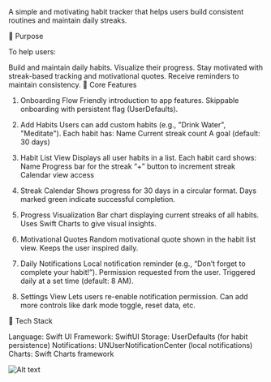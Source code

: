 A simple and motivating habit tracker that helps users build consistent routines and maintain daily streaks.

🎯 Purpose

To help users:

Build and maintain daily habits.
Visualize their progress.
Stay motivated with streak-based tracking and motivational quotes.
Receive reminders to maintain consistency.
📱 Core Features

1. Onboarding Flow
Friendly introduction to app features.
Skippable onboarding with persistent flag (UserDefaults).

3. Add Habits
Users can add custom habits (e.g., "Drink Water", "Meditate").
Each habit has:
Name
Current streak count
A goal (default: 30 days)

4. Habit List View
Displays all user habits in a list.
Each habit card shows:
Name
Progress bar for the streak
“+” button to increment streak
Calendar view access

6. Streak Calendar
Shows progress for 30 days in a circular format.
Days marked green indicate successful completion.

8. Progress Visualization
Bar chart displaying current streaks of all habits.
Uses Swift Charts to give visual insights.

10. Motivational Quotes
Random motivational quote shown in the habit list view.
Keeps the user inspired daily.

12. Daily Notifications
Local notification reminder (e.g., “Don’t forget to complete your habit!”).
Permission requested from the user.
Triggered daily at a set time (default: 8 AM).

14. Settings View
Lets users re-enable notification permission.
Can add more controls like dark mode toggle, reset data, etc.

🧩 Tech Stack

Language: Swift
UI Framework: SwiftUI
Storage: UserDefaults (for habit persistence)
Notifications: UNUserNotificationCenter (local notifications)
Charts: Swift Charts framework



![Alt text](https://github.com/shivamkumar2687/WWDC-2025-Project---Apple/blob/main/StreakMate.swiftpm/Screenshot%202025-05-18%20at%205.09.49%E2%80%AFPM.png?raw=true)

